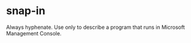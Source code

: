 # snap-in

Always hyphenate. Use only to describe a program that runs in Microsoft Management Console. 
